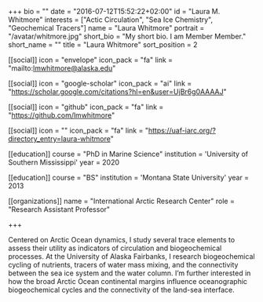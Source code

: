 +++
bio = ""
date = "2016-07-12T15:52:22+02:00"
id = "Laura M. Whitmore"
interests = ["Actic Circulation", "Sea Ice Chemistry", "Geochemical Tracers"]
name = "Laura Whitmore"
portrait = "/avatar/whitmore.jpg"
short_bio = "My short bio. I am Member Member."
short_name = ""
title = "Laura Whitmore"
sort_position = 2

[[social]]
    icon = "envelope"
    icon_pack = "fa"
    link = "mailto:lmwhitmore@alaska.edu"

[[social]]
    icon = "google-scholar"
    icon_pack = "ai"
    link = "https://scholar.google.com/citations?hl=en&user=UjBr6g0AAAAJ"

[[social]]
    icon = "github"
    icon_pack = "fa"
    link = "https://github.com/lmwhitmore"

[[social]]
    icon = ""
    icon_pack = "fa"
    link = "https://uaf-iarc.org/?directory_entry=laura-whitmore"

[[education]]
    course = "PhD in Marine Science"
    institution = 'University of Southern Mississippi'
    year = 2020

[[education]]
    course = "BS"
    institution = 'Montana State University'
    year = 2013

[[organizations]]
    name = "International Arctic Research Center"
    role = "Research Assistant Professor"

+++

Centered on Arctic Ocean dynamics, I study several trace elements to assess their utility as indicators of circulation and biogeochemical processes. At the University of Alaska Fairbanks, I research biogeochemical cycling of nutrients, tracers of water mass mixing, and the connectivity between the sea ice system and the water column. I’m further interested in how the broad Arctic Ocean continental margins influence oceanographic biogeochemical cycles and the connectivity of the land-sea interface.